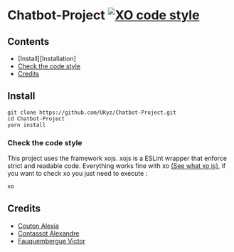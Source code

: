 # Chatbot-Project [![XO code style](https://img.shields.io/badge/code_style-XO-5ed9c7.svg)](https://github.com/xojs/xo)

## Contents
  * [Install][Installation]
  * [Check the code style][CheckXo]
  * [Credits][Credits]

## Install

```
git clone https://github.com/UKyz/Chatbot-Project.git
cd Chatbot-Project
yarn install
```

### Check the code style
  This project uses the framework xojs. xojs is a ESLint wrapper that enforce strict and readable code. Everything works fine with xo [(See what xo is)][xo], if you want to check xo you just need to execute : 
  
```bash
xo
```

## Credits
  * [Couton Alexia][Alexia] 
  * [Contassot Alexandre][Alexandre]
  * [Fauquembergue Victor][Me]
  
  
  
[Alexia]: https://github.com/Alexia14
[Me]: https://github.com/UKyz
[Alexandre]: https://github.com/A1C0
[xo]: https://github.com/xojs/xo
[Credits]: https://github.com/UKyz/Chatbot-Project/blob/master/README.md#credits
[Install]: https://github.com/UKyz/Chatbot-Project/blob/master/README.md#install
[CheckXo]: https://github.com/UKyz/Chatbot-Project/blob/master/README.md#check-xo

